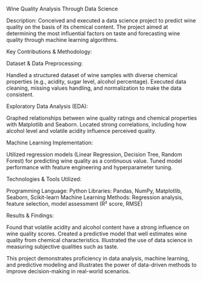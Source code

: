 Wine Quality Analysis Through Data Science

Description:
Conceived and executed a data science project to predict wine quality on the basis of its chemical content. The project aimed at determining the most influential factors on taste and forecasting wine quality through machine learning algorithms.

Key Contributions & Methodology:

Dataset & Data Preprocessing:

Handled a structured dataset of wine samples with diverse chemical properties (e.g., acidity, sugar level, alcohol percentage).
Executed data cleaning, missing values handling, and normalization to make the data consistent.

Exploratory Data Analysis (EDA):

Graphed relationships between wine quality ratings and chemical properties with Matplotlib and Seaborn.
Located strong correlations, including how alcohol level and volatile acidity influence perceived quality.

Machine Learning Implementation:

Utilized regression models (Linear Regression, Decision Tree, Random Forest) for predicting wine quality as a continuous value.
Tuned model performance with feature engineering and hyperparameter tuning.

Technologies & Tools Utilized:

Programming Language: Python
Libraries: Pandas, NumPy, Matplotlib, Seaborn, Scikit-learn
Machine Learning Methods: Regression analysis, feature selection, model assessment (R² score, RMSE)

Results & Findings:

Found that volatile acidity and alcohol content have a strong influence on wine quality scores.
Created a predictive model that well estimates wine quality from chemical characteristics.
Illustrated the use of data science in measuring subjective qualities such as taste.


This project demonstrates proficiency in data analysis, machine learning, and predictive modeling and illustrates the power of data-driven methods to improve decision-making in real-world scenarios.
